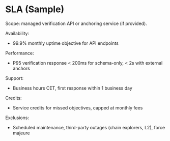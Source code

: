 # SLA (Sample)
Scope: managed verification API or anchoring service (if provided).

Availability:
- 99.9% monthly uptime objective for API endpoints

Performance:
- P95 verification response < 200ms for schema-only, < 2s with external anchors

Support:
- Business hours CET, first response within 1 business day

Credits:
- Service credits for missed objectives, capped at monthly fees

Exclusions:
- Scheduled maintenance, third-party outages (chain explorers, L2), force majeure
